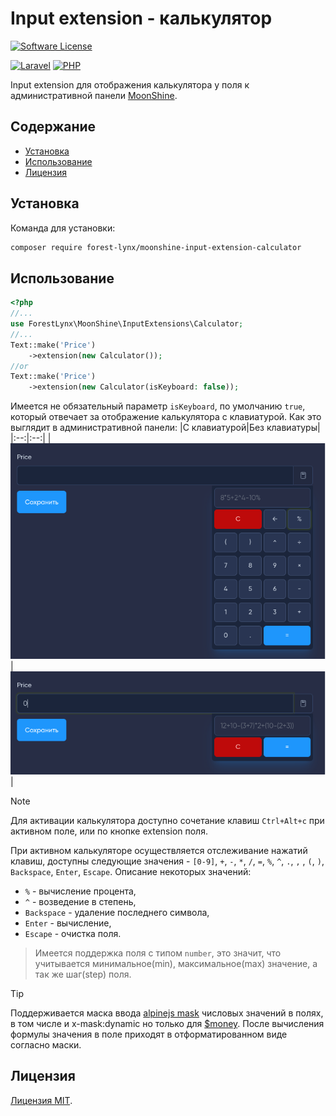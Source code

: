 # Input extension - калькулятор
[![Software License][ico-license]](LICENSE)

[![Laravel][ico-laravel]](Laravel) [![PHP][ico-php]](PHP) 

Input extension для отображения калькулятора у поля к административной панели [MoonShine](https://moonshine-laravel.com/). 

## Содержание
* [Установка](#установка)
* [Использование](#использование)
* [Лицензия](#лицензия)

## Установка
Команда для установки:
```bash
composer require forest-lynx/moonshine-input-extension-calculator
```
## Использование
```php
<?php
//...
use ForestLynx\MoonShine\InputExtensions\Calculator;
//...
Text::make('Price')
    ->extension(new Calculator());
//or
Text::make('Price')
    ->extension(new Calculator(isKeyboard: false));
```
Имеется не обязательный параметр `isKeyboard`, по умолчанию `true`, который отвечает за отображение калькулятора с клавиатурой.
Как это выглядит в административной панели:
|С клавиатурой|Без клавиатуры|
|:--:|:--:|
|![preview](./screenshots/isKeyboard.png)|![edit](./screenshots/noKeyboard.png)|

>[!NOTE]
>Для активации калькулятора доступно сочетание клавиш `Ctrl+Alt+c` при активном поле, или по кнопке extension поля.

При активном калькуляторе осуществляется отслеживание нажатий клавиш, доступны следующие значения - `[0-9]`, `+`, `-`, `*`, `/`, `=`, `%`, `^`, `.`, `,` , `(`, `)`, `Backspace`, `Enter`, `Escape`.
Описание некоторых значений:
- `%` - вычисление процента,
- `^` - возведение в степень,
- `Backspace` - удаление последнего символа,
- `Enter` - вычисление,
- `Escape` - очистка поля.

> Имеется поддержка поля с типом `number`, это значит, что учитывается минимальное(min), максимальное(max) значение, а так же шаг(step) поля.

> [!TIP]
> Поддерживается маска ввода [alpinejs mask](https://alpinejs.dev/plugins/mask) числовых значений в полях, в том числе и x-mask:dynamic но только для [$money](https://alpinejs.dev/plugins/mask#money-inputs). После вычисления формулы значения в поле приходят в отформатированном виде согласно маски.

## Лицензия
[Лицензия MIT](LICENSE).


[ico-license]: https://img.shields.io/badge/license-MIT-brightgreen.svg
[ico-laravel]: https://img.shields.io/badge/Laravel-10+-FF2D20?style=for-the-badge&logo=laravel
[ico-php]: https://img.shields.io/badge/PHP-8.1+-777BB4?style=for-the-badge&logo=php
